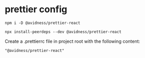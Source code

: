 # prettier config

```
npm i -D @avidness/prettier-react
```

```
npx install-peerdeps --dev @avidness/prettier-react
```

Create a .prettierrc file in project root with the following content:

```
"@avidness/prettier-react"
```